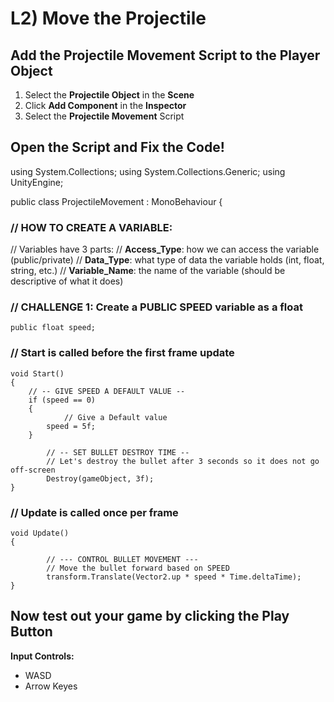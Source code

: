 # L2) Move the Projectile

## Add the Projectile Movement Script to the Player Object

1. Select the **Projectile Object** in the **Scene**
2. Click **Add Component** in the **Inspector**
3. Select the **Projectile Movement** Script

## Open the Script and Fix the Code!

using System.Collections;
using System.Collections.Generic;
using UnityEngine;

public class ProjectileMovement : MonoBehaviour
{

### // HOW TO CREATE A VARIABLE:

// Variables have 3 parts:
// **Access_Type**: how we can access the variable (public/private)
// **Data_Type**: what type of data the variable holds (int, float, string, etc.)
// **Variable_Name**: the name of the variable (should be descriptive of what it does)

### // CHALLENGE 1: Create a PUBLIC SPEED variable as a float

    public float speed;

### // Start is called before the first frame update

    void Start()
    {
    	// -- GIVE SPEED A DEFAULT VALUE --
    	if (speed == 0)
    	{
        	    // Give a Default value
    	    speed = 5f;
    	}
     
            // -- SET BULLET DESTROY TIME --
            // Let's destroy the bullet after 3 seconds so it does not go off-screen
            Destroy(gameObject, 3f);
    }

### // Update is called once per frame

    void Update()
    {

            // --- CONTROL BULLET MOVEMENT --- 
            // Move the bullet forward based on SPEED
            transform.Translate(Vector2.up * speed * Time.deltaTime);
    }

## Now test out your game by clicking the Play Button

**Input Controls:**

- WASD
- Arrow Keyes
